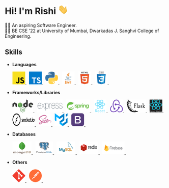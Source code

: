 # Hi! I'm Rishi <img src="https://raw.githubusercontent.com/RishiDesai17/RishiDesai17/main/wave.gif" height="31px">
👨‍💻 An aspiring Software Engineer. <br>
👨‍🎓 BE CSE '22 at University of Mumbai, Dwarkadas J. Sanghvi College of Engineering.

## Skills
- **Languages**

  <a href="https://www.javascript.com/" target="_blank">
    <img src="https://raw.githubusercontent.com/RishiDesai17/RishiDesai17/main/Logos/javascript.png" alt="JavaScript" width="40" height="40"/>
  </a>&nbsp;
  
  <a href="https://www.typescriptlang.org/" target="_blank">
    <img src="https://raw.githubusercontent.com/RishiDesai17/RishiDesai17/main/Logos/typescript.png" alt="Typescript" width="40" height="40"/>
  </a>&nbsp;
  
  <a href="https://www.python.org/" target="_blank">
    <img src="https://raw.githubusercontent.com/RishiDesai17/RishiDesai17/main/Logos/python.svg" alt="Python" width="40" height="40"/>
  </a>&nbsp;
  
  <a href="https://www.java.com/" target="_blank">
    <img src="https://raw.githubusercontent.com/RishiDesai17/RishiDesai17/main/Logos/java.png" alt="Java" width="40" height="40"/>
  </a>&nbsp;
  
  <a href="https://en.wikipedia.org/wiki/HTML/" target="_blank">
    <img src="https://raw.githubusercontent.com/RishiDesai17/RishiDesai17/main/Logos/html.svg" alt="HTML" width="40" height="40"/>
  </a>&nbsp;
  
  <a href="https://en.wikipedia.org/wiki/CSS/" target="_blank">
    <img src="https://raw.githubusercontent.com/RishiDesai17/RishiDesai17/main/Logos/css.svg" alt="CSS" width="40" height="40"/>
  </a>&nbsp;


- **Frameworks/Libraries**

  <a href="https://nodejs.org/" target="_blank">
    <img src="https://raw.githubusercontent.com/RishiDesai17/RishiDesai17/main/Logos/nodejs.png" alt="Node.js" width="65" height="40"/>
  </a>&nbsp;
  
  <a href="https://expressjs.com/" target="_blank">
    <img src="https://raw.githubusercontent.com/RishiDesai17/RishiDesai17/main/Logos/express.png" alt="Express" width="80" height="40"/>
  </a>&nbsp;
  
  <a href="https://spring.io/" target="_blank">
    <img src="https://raw.githubusercontent.com/RishiDesai17/RishiDesai17/main/Logos/spring.svg" alt="Spring" width="75" height="40"/>
  </a>&nbsp;
  
  <a href="https://reactjs.org/" target="_blank">
    <img src="https://raw.githubusercontent.com/RishiDesai17/RishiDesai17/main/Logos/react.svg" alt="React" width="40" height="40"/>
  </a>&nbsp;
  
  <a href="https://redux.js.org/" target="_blank">
    <img src="https://raw.githubusercontent.com/RishiDesai17/RishiDesai17/main/Logos/redux.svg" alt="Redux" width="40" height="40"/>
  </a>&nbsp;
  
  <a href="https://flask.palletsprojects.com/" target="_blank">
    <img src="https://raw.githubusercontent.com/RishiDesai17/RishiDesai17/main/Logos/flask.png" alt="Flask" width="60" height="40"/>
  </a>&nbsp;
  
  <a href="https://reactnative.dev/" target="_blank">
    <img src="https://raw.githubusercontent.com/RishiDesai17/RishiDesai17/main/Logos/react-native.png" alt="React Native" width="40" height="40"/>
  </a>&nbsp;
  
  <a href="https://socket.io/" target="_blank">
    <img src="https://raw.githubusercontent.com/RishiDesai17/RishiDesai17/main/Logos/socketio.png" alt="Socket.io" width="70" height="40"/>
  </a>&nbsp;
  
  <a href="https://sass-lang.com/" target="_blank">
    <img src="https://raw.githubusercontent.com/RishiDesai17/RishiDesai17/main/Logos/sass.svg" alt="Sass" width="40" height="40"/>
  </a>&nbsp;

  <a href="https://material-ui.com/" target="_blank">
    <img src="https://raw.githubusercontent.com/RishiDesai17/RishiDesai17/main/Logos/material-ui.svg" alt="Material UI" width="40" height="40"/>
  </a>&nbsp;

  <a href="https://getbootstrap.com/" target="_blank">
    <img src="https://raw.githubusercontent.com/RishiDesai17/RishiDesai17/main/Logos/bootstrap.png" alt="Bootstrap" width="40" height="40"/>
  </a>&nbsp;

- **Databases**

  <a href="https://www.mongodb.com/" target="_blank">
    <img src="https://raw.githubusercontent.com/RishiDesai17/RishiDesai17/main/Logos/mongodb.svg" alt="Mongo DB" width="60" height="40"/>
  </a>&nbsp;
  
  <a href="https://www.postgresql.org/" target="_blank">
    <img src="https://raw.githubusercontent.com/RishiDesai17/RishiDesai17/main/Logos/postgresql.svg" alt="PostgreSQL" width="55" height="40"/>
  </a>&nbsp;
  
  <a href="https://www.mysql.com/" target="_blank">
    <img src="https://raw.githubusercontent.com/RishiDesai17/RishiDesai17/main/Logos/mysql.svg" alt="MySQL" width="60" height="40"/>
  </a>&nbsp;
  
  <a href="https://redis.io/" target="_blank">
    <img src="https://raw.githubusercontent.com/RishiDesai17/RishiDesai17/main/Logos/redis.svg" alt="Redis" width="60" height="40"/>
  </a>&nbsp;
  
  <a href="https://firebase.google.com/" target="_blank">
    <img src="https://raw.githubusercontent.com/RishiDesai17/RishiDesai17/main/Logos/firebase.svg" alt="Firebase" width="70" height="40"/>
  </a>&nbsp;

- **Others**

  <a href="https://git-scm.com/" target="_blank">
    <img src="https://raw.githubusercontent.com/RishiDesai17/RishiDesai17/main/Logos/git.svg" alt="Git" width="40" height="40"/>
  </a>&nbsp;
  
  <a href="https://www.postman.com/" target="_blank">
    <img src="https://raw.githubusercontent.com/RishiDesai17/RishiDesai17/main/Logos/postman.svg" alt="Postman" width="40" height="40"/>
  </a>&nbsp;

<!--
**RishiDesai17/RishiDesai17** is a ✨ _special_ ✨ repository because its `README.md` (this file) appears on your GitHub profile.

Here are some ideas to get you started:

- 🔭 I’m currently working on ...
- 🌱 I’m currently learning ...
- 👯 I’m looking to collaborate on ...
- 🤔 I’m looking for help with ...
- 💬 Ask me about ...
- 📫 How to reach me: ...
- 😄 Pronouns: ...
- ⚡ Fun fact: ...
-->
